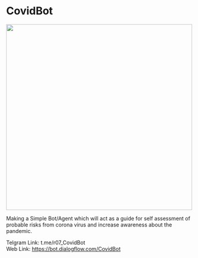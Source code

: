 # CovidBot

<img src="https://github.com/rahulbordoloi/CovidBot/blob/master/covid24.jpg" width="500" height="500">

Making a Simple Bot/Agent which will act as a guide for self assessment of probable risks from corona virus and increase awareness about the pandemic.

Telgram Link: t.me/r07_CovidBot                                                            
Web Link: https://bot.dialogflow.com/CovidBot

